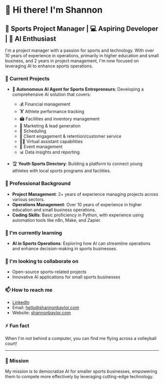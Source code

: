 # 👋 Hi there! I'm Shannon

## 🏅 Sports Project Manager | 💻 Aspiring Developer | 🤖 AI Enthusiast

I'm a project manager with a passion for sports and technology. With over 10 years of experience in operations, primarily in higher education and small business, and 2 years in project management, I'm now focused on leveraging AI to enhance sports operations.

### 🚀 Current Projects

- 🤖 **Autonomous AI Agent for Sports Entrepreneurs**: Developing a comprehensive AI solution that covers:
  - 💰 Financial management
  - 🏋️ Athlete performance tracking
  - 🏟️ Facilities and inventory management
  - 📣 Marketing & lead generation
  - 📅 Scheduling
  - 🤝 Client engagement & retention/customer service
  - 👩‍💼 Virtual assistant capabilities
  - 🎉 Event management
  - 📊 Data insights and reporting

- 🏆 **Youth Sports Directory**: Building a platform to connect young athletes with local sports programs and facilities.

### 💼 Professional Background

- **Project Management**: 2+ years of experience managing projects across various sectors.
- **Operations Management**: Over 10 years of experience in higher education and small business operations.
- **Coding Skills**: Basic proficiency in Python, with experience using automation tools like n8n, Make, and Zapier.

### 🌱 I'm currently learning

- **AI in Sports Operations**: Exploring how AI can streamline operations and enhance decision-making in sports businesses.

### 👯 I'm looking to collaborate on

- Open-source sports-related projects
- Innovative AI applications for small sports businesses

### 📫 How to reach me

- [LinkedIn](https://www.linkedin.com/in/baylorshannon)
- Email: [hello@shannonbaylor.com](mailto:hello@shannonbaylor.com)
- Website: [shannonbaylor.com](https://shannonbaylor.com)

### ⚡ Fun fact

When I'm not behind a computer, you can find me flying across a volleyball court!

---

### 🎯 Mission

My mission is to democratize AI for smaller sports businesses, empowering them to compete more effectively by leveraging cutting-edge technology.
